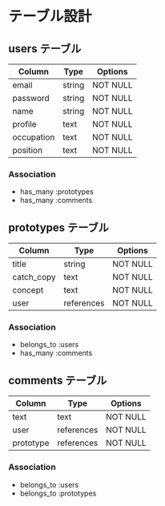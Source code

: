 # テーブル設計

## users テーブル

| Column      | Type   | Options     |
| ------------| ------ | ----------- |
| email       | string | NOT NULL    |
| password    | string | NOT NULL    |
| name        | string | NOT NULL    |
| profile     | text   | NOT NULL    |
| occupation  | text   | NOT NULL    |
| position    | text   | NOT NULL    |

### Association

- has_many :prototypes
- has_many :comments

## prototypes テーブル

| Column      | Type        | Options     |
| ----------- | ----------- | ----------- |
| title       | string      | NOT NULL    |
| catch_copy  | text        | NOT NULL    |
| concept     | text        | NOT NULL    |
| user        | references  | NOT NULL    |

### Association

- belongs_to :users
- has_many :comments

## comments テーブル

| Column      | Type       | Options                        |
| ----------- | ---------- | ------------------------------ |
| text        | text       | NOT NULL                       |
| user        | references | NOT NULL                       |
| prototype   | references | NOT NULL                       |

### Association

- belongs_to :users
- belongs_to :prototypes
